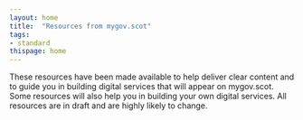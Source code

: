 ```yaml
---
layout: home
title:  "Resources from mygov.scot"
tags:
- standard
thispage: home
---
```


These resources have been made available to help deliver clear content and to guide you in building digital services that will appear on mygov.scot. Some resources will also help you in building your own digital services. All resources are in draft and are highly likely to change.
